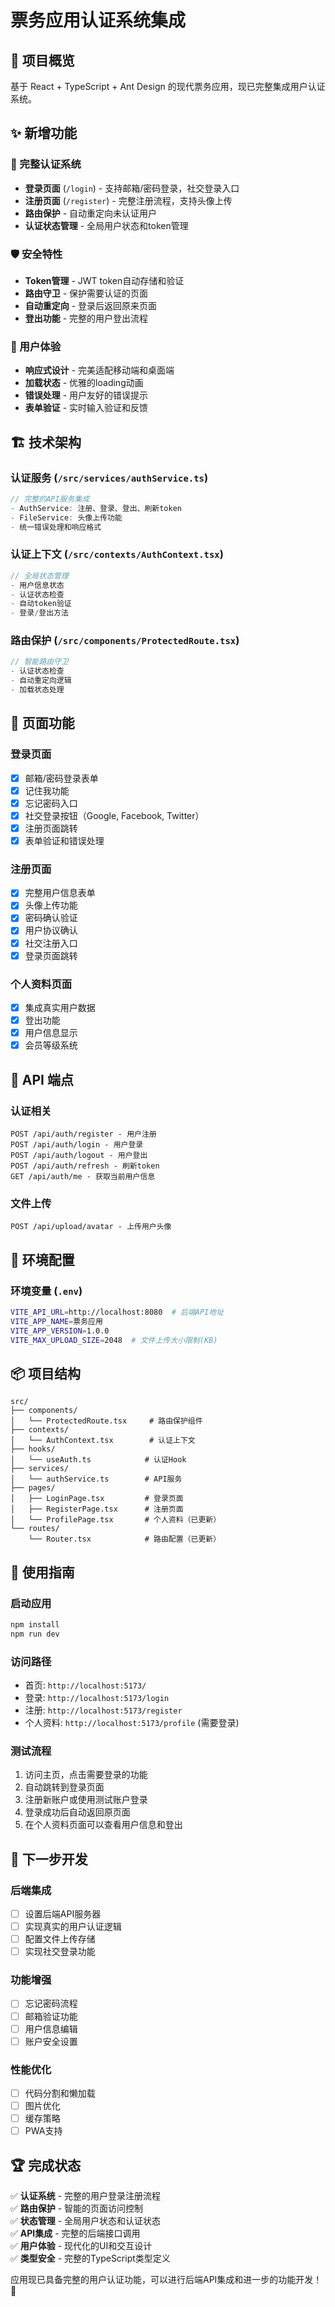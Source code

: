 # 票务应用认证系统集成

## 🎯 项目概览
基于 React + TypeScript + Ant Design 的现代票务应用，现已完整集成用户认证系统。

## ✨ 新增功能

### 🔐 完整认证系统
- **登录页面** (`/login`) - 支持邮箱/密码登录，社交登录入口
- **注册页面** (`/register`) - 完整注册流程，支持头像上传
- **路由保护** - 自动重定向未认证用户
- **认证状态管理** - 全局用户状态和token管理

### 🛡️ 安全特性
- **Token管理** - JWT token自动存储和验证
- **路由守卫** - 保护需要认证的页面
- **自动重定向** - 登录后返回原来页面
- **登出功能** - 完整的用户登出流程

### 🎨 用户体验
- **响应式设计** - 完美适配移动端和桌面端
- **加载状态** - 优雅的loading动画
- **错误处理** - 用户友好的错误提示
- **表单验证** - 实时输入验证和反馈

## 🏗️ 技术架构

### 认证服务 (`/src/services/authService.ts`)
```typescript
// 完整的API服务集成
- AuthService: 注册、登录、登出、刷新token
- FileService: 头像上传功能
- 统一错误处理和响应格式
```

### 认证上下文 (`/src/contexts/AuthContext.tsx`)
```typescript
// 全局状态管理
- 用户信息状态
- 认证状态检查
- 自动token验证
- 登录/登出方法
```

### 路由保护 (`/src/components/ProtectedRoute.tsx`)
```typescript
// 智能路由守卫
- 认证状态检查
- 自动重定向逻辑
- 加载状态处理
```

## 📱 页面功能

### 登录页面
- [x] 邮箱/密码登录表单
- [x] 记住我功能
- [x] 忘记密码入口
- [x] 社交登录按钮（Google, Facebook, Twitter）
- [x] 注册页面跳转
- [x] 表单验证和错误处理

### 注册页面
- [x] 完整用户信息表单
- [x] 头像上传功能
- [x] 密码确认验证
- [x] 用户协议确认
- [x] 社交注册入口
- [x] 登录页面跳转

### 个人资料页面
- [x] 集成真实用户数据
- [x] 登出功能
- [x] 用户信息显示
- [x] 会员等级系统

## 🔧 API 端点

### 认证相关
```
POST /api/auth/register - 用户注册
POST /api/auth/login - 用户登录
POST /api/auth/logout - 用户登出
POST /api/auth/refresh - 刷新token
GET /api/auth/me - 获取当前用户信息
```

### 文件上传
```
POST /api/upload/avatar - 上传用户头像
```

## 🚀 环境配置

### 环境变量 (`.env`)
```bash
VITE_API_URL=http://localhost:8080  # 后端API地址
VITE_APP_NAME=票务应用
VITE_APP_VERSION=1.0.0
VITE_MAX_UPLOAD_SIZE=2048  # 文件上传大小限制(KB)
```

## 📦 项目结构
```
src/
├── components/
│   └── ProtectedRoute.tsx     # 路由保护组件
├── contexts/
│   └── AuthContext.tsx        # 认证上下文
├── hooks/
│   └── useAuth.ts            # 认证Hook
├── services/
│   └── authService.ts        # API服务
├── pages/
│   ├── LoginPage.tsx         # 登录页面
│   ├── RegisterPage.tsx      # 注册页面
│   └── ProfilePage.tsx       # 个人资料（已更新）
└── routes/
    └── Router.tsx            # 路由配置（已更新）
```

## 🎯 使用指南

### 启动应用
```bash
npm install
npm run dev
```

### 访问路径
- 首页: `http://localhost:5173/`
- 登录: `http://localhost:5173/login`
- 注册: `http://localhost:5173/register`
- 个人资料: `http://localhost:5173/profile` (需要登录)

### 测试流程
1. 访问主页，点击需要登录的功能
2. 自动跳转到登录页面
3. 注册新账户或使用测试账户登录
4. 登录成功后自动返回原页面
5. 在个人资料页面可以查看用户信息和登出

## 🔄 下一步开发

### 后端集成
- [ ] 设置后端API服务器
- [ ] 实现真实的用户认证逻辑
- [ ] 配置文件上传存储
- [ ] 实现社交登录功能

### 功能增强
- [ ] 忘记密码流程
- [ ] 邮箱验证功能
- [ ] 用户信息编辑
- [ ] 账户安全设置

### 性能优化
- [ ] 代码分割和懒加载
- [ ] 图片优化
- [ ] 缓存策略
- [ ] PWA支持

## 🏆 完成状态

✅ **认证系统** - 完整的用户登录注册流程  
✅ **路由保护** - 智能的页面访问控制  
✅ **状态管理** - 全局用户状态和认证状态  
✅ **API集成** - 完整的后端接口调用  
✅ **用户体验** - 现代化的UI和交互设计  
✅ **类型安全** - 完整的TypeScript类型定义  

应用现已具备完整的用户认证功能，可以进行后端API集成和进一步的功能开发！🎉
